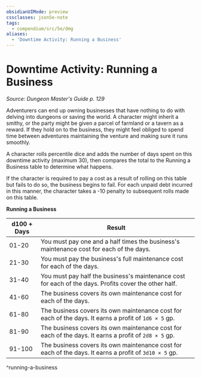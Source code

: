 ```yaml
---
obsidianUIMode: preview
cssclasses: json5e-note
tags:
  - compendium/src/5e/dmg
aliases:
  - 'Downtime Activity: Running a Business'
---
```

# Downtime Activity: Running a Business
*Source: Dungeon Master's Guide p. 129* 

Adventurers can end up owning businesses that have nothing to do with delving into dungeons or saving the world. A character might inherit a smithy, or the party might be given a parcel of farmland or a tavern as a reward. If they hold on to the business, they might feel obliged to spend time between adventures maintaining the venture and making sure it runs smoothly.

A character rolls percentile dice and adds the number of days spent on this downtime activity (maximum 30), then compares the total to the Running a Business table to determine what happens.

If the character is required to pay a cost as a result of rolling on this table but fails to do so, the business begins to fail. For each unpaid debt incurred in this manner, the character takes a -10 penalty to subsequent rolls made on this table.

**Running a Business**

| d100 + Days | Result |
|-------------|--------|
| 01-20 | You must pay one and a half times the business's maintenance cost for each of the days. |
| 21-30 | You must pay the business's full maintenance cost for each of the days. |
| 31-40 | You must pay half the business's maintenance cost for each of the days. Profits cover the other half. |
| 41-60 | The business covers its own maintenance cost for each of the days. |
| 61-80 | The business covers its own maintenance cost for each of the days. It earns a profit of `1d6 × 5` gp. |
| 81-90 | The business covers its own maintenance cost for each of the days. It earns a profit of `2d8 × 5` gp. |
| 91-100 | The business covers its own maintenance cost for each of the days. It earns a profit of `3d10 × 5` gp. |
^running-a-business
